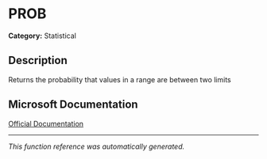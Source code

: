 # PROB

**Category:** Statistical

## Description
Returns the probability that values in a range are between two limits

## Microsoft Documentation
[Official Documentation](https://support.microsoft.com//en-us/office/prob-function-9ac30561-c81c-4259-8253-34f0a238fc49)

---
*This function reference was automatically generated.*
